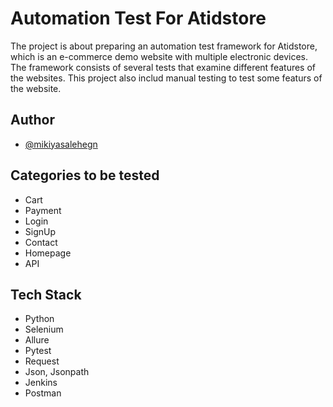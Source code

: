 
# Automation Test For Atidstore
The project is about preparing an automation test framework for Atidstore, which is an e-commerce demo website with multiple electronic devices. The framework consists of several tests that examine different features of the websites. This project also includ manual testing to test some featurs of the website.




## Author

- [@mikiyasalehegn](https://www.github.com/mikiyasalehegn)


## Categories to be tested

- Cart
- Payment
- Login 
- SignUp
- Contact
- Homepage
- API


## Tech Stack

- Python
- Selenium 
- Allure 
- Pytest
- Request
- Json, Jsonpath
- Jenkins
- Postman



